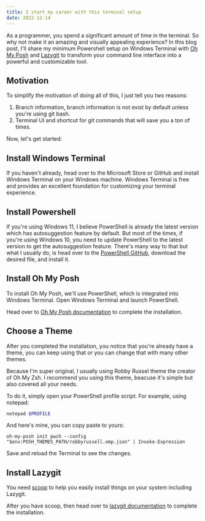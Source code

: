 ```yaml
---
title: I start my career with this terminal setup
date: 2022-12-14
---
```


As a programmer, you spend a significant amount of time in the terminal. So why not make it an amazing and visually appealing experience? In this blog post, I'll share my minimum Powershell setup on Windows Terminal with [Oh My Posh](https://ohmyposh.dev/) and [Lazygit](https://github.com/jesseduffield/lazygit) to transform your command line interface into a powerful and customizable tool.

## Motivation

To simplify the motivation of doing all of this, I just tell you two reasons:

1. Branch information, branch information is not exist by default unless you're using git bash.
2. Terminal UI and shortcut for git commands that will save you a ton of times.

Now, let's get started:

## Install Windows Terminal

If you haven't already, head over to the Microsoft Store or GitHub and install Windows Terminal on your Windows machine. Windows Terminal is free and provides an excellent foundation for customizing your terminal experience.

## Install Powershell

If you're using Windows 11, I believe PowerShell is already the latest version which has autosuggestion feature by default. But most of the times, if you're using Windows 10, you need to update PowerShell to the latest version to get the autosuggestion feature. There's many way to that but what I usually do, is head over to the [PowerShell GitHub](https://github.com/PowerShell/PowerShell), download the desired file, and install it.

## Install Oh My Posh

To install Oh My Posh, we'll use PowerShell, which is integrated into Windows Terminal. Open Windows Terminal and launch PowerShell.

Head over to [Oh My Posh documentation](https://ohmyposh.dev/docs/installation/windows) to complete the installation.

## Choose a Theme

After you completed the installation, you notice that you're already have a theme, you can keep using that or you can change that with many other themes.

Because I'm super original, I usually using Robby Russel theme the creator of Oh My Zsh. I recommend you using this theme, beacuse it's simple but also covered all your needs.

To do it, simply open your PowerShell profile script. For example, using notepad:

```powershell
notepad $PROFILE
```

And here's mine, you can copy paste to yours:

```text
oh-my-posh init pwsh --config "$env:POSH_THEMES_PATH/robbyrussell.omp.json" | Invoke-Expression
```

Save and reload the Terminal to see the changes.

## Install Lazygit

You need [scoop](https://scoop.sh/) to help you easily install things on your system including Lazygit.

After you have scoop, then head over to [lazygit documentation](https://github.com/jesseduffield/lazygit#scoop-windows) to complete the installation.
